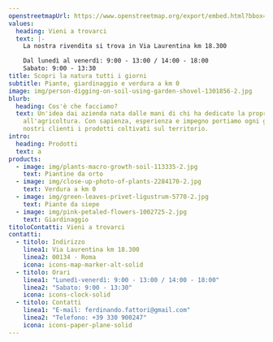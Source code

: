 ```yaml
---
openstreetmapUrl: https://www.openstreetmap.org/export/embed.html?bbox=12.499619722366333%2C41.72298741415451%2C12.518910169601442%2C41.730890522580665&layer=mapnik&marker=41.72694299292841%2C12.509264945983887
values:
  heading: Vieni a trovarci
  text: |-
    La nostra rivendita si trova in Via Laurentina km 18.300

    Dal lunedì al venerdì: 9:00 - 13:00 / 14:00 - 18:00
    Sabato: 9:00 - 13:30
title: Scopri la natura tutti i giorni
subtitle: Piante, giardinaggio e verdura a km 0
image: img/person-digging-on-soil-using-garden-shovel-1301856-2.jpg
blurb:
  heading: Cos'è che facciamo?
  text: Un'idea dai azienda nata dalle mani di chi ha dedicato la propria vita
    all'agricoltura. Con sapienza, esperienza e impegno portiamo ogni giorno ai
    nostri clienti i prodotti coltivati sul territorio.
intro:
  heading: Prodotti
  text: a
products:
  - image: img/plants-macro-growth-soil-113335-2.jpg
    text: Piantine da orto
  - image: img/close-up-photo-of-plants-2284170-2.jpg
    text: Verdura a km 0
  - image: img/green-leaves-privet-ligustrum-5770-2.jpg
    text: Piante da siepe
  - image: img/pink-petaled-flowers-1002725-2.jpg
    text: Giardinaggio
titoloContatti: Vieni a trovarci
contatti:
  - titolo: Indirizzo
    linea1: Via Laurentina km 18.300
    linea2: 00134 - Roma
    icona: icons-map-marker-alt-solid
  - titolo: Orari
    linea1: "Lunedì-venerdì: 9:00 - 13:00 / 14:00 - 18:00"
    linea2: "Sabato: 9:00 - 13:30"
    icona: icons-clock-solid
  - titolo: Contatti
    linea1: "E-mail: ferdinando.fattori@gmail.com"
    linea2: "Telefono: +39 330 900247"
    icona: icons-paper-plane-solid
---
```

